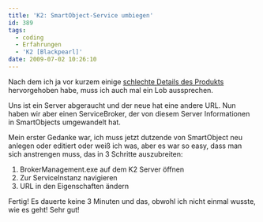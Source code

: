 ```yaml
---
title: 'K2: SmartObject-Service umbiegen'
id: 389
tags:
  - coding
  - Erfahrungen
  - 'K2 [Blackpearl]'
date: 2009-07-02 10:26:10
---
```


Nach dem ich ja vor kurzem einige [schlechte Details des Produkts](https://fabse.net/blog/2009/06/30/k2-blackpearl-gotchas/) hervorgehoben habe, muss ich auch mal ein Lob aussprechen.

Uns ist ein Server abgeraucht und der neue hat eine andere URL. Nun haben wir aber einen ServiceBroker, der von diesem Server Informationen in SmartObjects umgewandelt hat.

Mein erster Gedanke war, ich muss jetzt dutzende von SmartObject neu anlegen oder editiert oder weiß ich was, aber es war so easy, dass man sich anstrengen muss, das in 3 Schritte auszubreiten:

1.  BrokerManagement.exe auf dem K2 Server öffnen
2.  Zur ServiceInstanz navigieren
3.  URL in den Eigenschaften ändern  

Fertig! Es dauerte keine 3 Minuten und das, obwohl ich nicht einmal wusste, wie es geht! Sehr gut!
